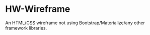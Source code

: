 # HW-Wireframe

An HTML/CSS wireframe not using Bootstrap/Materialize/any other framework libraries. 
